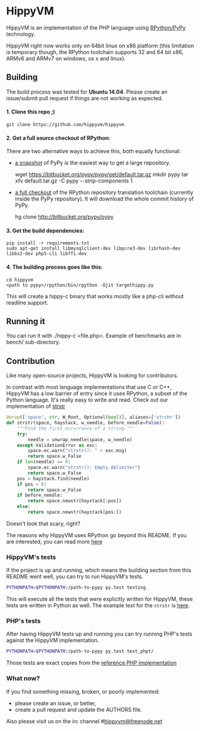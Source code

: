 # HippyVM

HippyVM is an implementation of the PHP language using
[RPython/PyPy](http://pypy.org "pypy website") technology.

HippyVM right now works only on 64bit linux on x86 platform (this limitation
is temporary though, the RPython toolchain supports 32 and 64 bit x86,
ARMv6 and ARMv7 on windows, os x and linux).


## Building

The build process was tested for **Ubuntu 14.04**. Please create an issue/submit pull request if things are not working as expected.


#### 1. Clone this repo ;)

    git clone https://github.com/hippyvm/hippyvm

#### 2. Get a full source checkout of RPython: 

There are two alternative ways to achieve this, both equally functional:
   - [a snapshot](https://bitbucket.org/pypy/pypy/get/default.tar.gz) of PyPy is the easiest way to get a large repository.

        wget https://bitbucket.org/pypy/pypy/get/default.tar.gz 
        mkdir pypy 
        tar xfv default.tar.gz -C pypy --strip-components 1

   
   - [a full checkout](http://bitbucket.org/pypy/pypy) of the RPython repository translation toolchain (currently inside the PyPy repository). It will download the whole commit history of PyPy.

        hg clone http://bitbucket.org/pypy/pypy

 
#### 3. Get the build dependencies:

    pip install -r requirements.txt
    sudo apt-get install libmysqlclient-dev libpcre3-dev librhash-dev libbz2-dev php5-cli libffi-dev


#### 4. The building process goes like this:

    cd hippyvm
    <path to pypy>/rpython/bin/rpython -Ojit targethippy.py
    

This will create a hippy-c binary that works mostly like a php-cli without
readline support.



## Running it

You can run it with ./hippy-c <file.php>. Example of benchmarks are in bench/
sub-directory.



## Contribution

Like many open-source projects, HippyVM is looking for contributors.

In contrast with most language implementations that use C or C++, HippyVM has a low barrier of entry since it uses RPython, a subset of the Python language. It's really easy to write and read. Check out our implementation of [strstr](http://php.net/manual/pl/function.strstr.php)

```python
@wrap(['space', str, W_Root, Optional(bool)], aliases=['strchr'])
def strstr(space, haystack, w_needle, before_needle=False):
    """Find the first occurrence of a string."""
    try:
        needle = unwrap_needle(space, w_needle)
    except ValidationError as exc:
        space.ec.warn("strstr(): " + exc.msg)
        return space.w_False
    if len(needle) == 0:
        space.ec.warn("strstr(): Empty delimiter")
        return space.w_False
    pos = haystack.find(needle)
    if pos < 0:
        return space.w_False
    if before_needle:
        return space.newstr(haystack[:pos])
    else:
        return space.newstr(haystack[pos:])
```

Doesn't look that scary, right?

The reasons why HippyVM uses RPython go beyond this README. If you are interested, you can read more [here](https://rpython.readthedocs.io/en/latest/)


### HippyVM's tests 

If the project is up and running, which means the building section from this README went well, you can try to run HippyVM's tests.

```bash
PYTHONPATH=$PYTHONPATH:/path-to-pypy py.test testing
```

This will execute all the tests that were explicitly written for HippyVM,
these tests are written in Python as well.
The example test for the `strstr` is [here](https://github.com/hippyvm/hippyvm/blob/master/testing/test_string_funcs.py#L696).

### PHP's tests 

After having HippyVM tests up and running you can
try running PHP's tests against the HippyVM implementation. 

```bash
PYTHONPATH=$PYTHONPATH:/path-to-pypy py.test test_phpt/
```

Those tests are exact copies from the [reference PHP implementation](https://github.com/php/php-src)


### What now?

If you find something missing, broken, or poorly implemented:
 - please create an issue, or better,
 - create a pull request and update the AUTHORS file.

Also please visit us on the irc channel #hippyvm@freenode.net 
